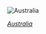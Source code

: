 
![Australia](https://www.gstatic.com/prettyearth/assets/full/2313.jpg)

*[Australia](https://www.google.com/maps/@-15.827114,136.643879,14z/data=!3m1!1e3)*
